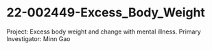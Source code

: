 # 22-002449-Excess_Body_Weight
Project: Excess body weight and change with mental illness. Primary Investigator: Minn Gao
